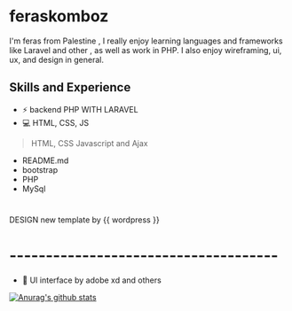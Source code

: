 # feraskomboz
I'm feras from Palestine , I really enjoy learning languages and frameworks like Laravel and other , as well as work in PHP. I also enjoy wireframing, ui, ux, and design in general. 

## Skills and Experience
* ⚡ backend PHP WITH LARAVEL
* 💻 HTML, CSS, JS 
> HTML, CSS
> Javascript and Ajax 
* README.md
* bootstrap 
* PHP 
* MySql
#
DESIGN new template by {{ wordpress }}
# -------------------------------------

* 📱 UI interface by adobe xd and others

[![Anurag's github stats](https://github-readme-stats.vercel.app/api?username=firasabualkomboz)](https://github.com/anuraghazra/github-readme-stats)
